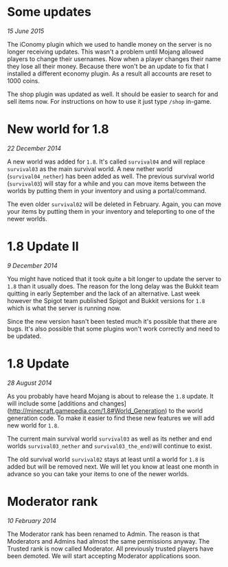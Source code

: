 Some updates
============

*15 June 2015*

The iConomy plugin which we used to handle money on the server is no longer receiving updates. This wasn't a problem until Mojang allowed players to change their usernames. Now when a player changes their name they lose all their money. Because there won't be an update to fix that I installed a different economy plugin. As a result all accounts are reset to 1000 coins.

The shop plugin was updated as well. It should be easier to search for and sell items now. For instructions on how to use it just type `/shop` in-game.

New world for 1.8
=================

*22 December 2014*

A new world was added for `1.8`. It's called `survival04` and will replace `survival03` as the main survival world. A new nether world (`survival04_nether`) has been added as well. The previous survival world (`survival03`) will stay for a while and you can move items between the worlds by putting them in your inventory and using a portal/command.

The even older `survival02` will be deleted in February. Again, you can move your items by putting them in your inventory and teleporting to one of the newer worlds.

1.8 Update II
=============

*9 December 2014*

You might have noticed that it took quite a bit longer to update the server to `1.8` than it usually does. The reason for the long delay was the Bukkit team quitting in early September and the lack of an alternative. Last week however the Spigot team published Spigot and Bukkit versions for `1.8` which is what the server is running now.

Since the new version hasn't been tested much it's possible that there are bugs. It's also possible that some plugins won't work correctly and need to be updated.


1.8 Update
==========

*28 August 2014*

As you probably have heard Mojang is about to release the `1.8` update. It will include some [additions and changes] (http://minecraft.gamepedia.com/1.8#World_Generation) to the world generation code. To make it easier to find these new features we will add new world for `1.8`.

The current main survival world `survival03` as well as its nether and end worlds `survival03_nether` and `survival03_the_end)`will continue to exist.

The old survival world `survival02` stays at least until a world for `1.8` is added but will be removed next. We will let you know at least one month in advance so you can take your items to one of the newer worlds.


Moderator rank
==============

*10 February 2014*

The Moderator rank has been renamed to Admin. The reason is that Moderators and Admins had almost the same permissions anyway. The Trusted rank is now called Moderator. All previously trusted players have been demoted. We will start accepting Moderator applications soon.